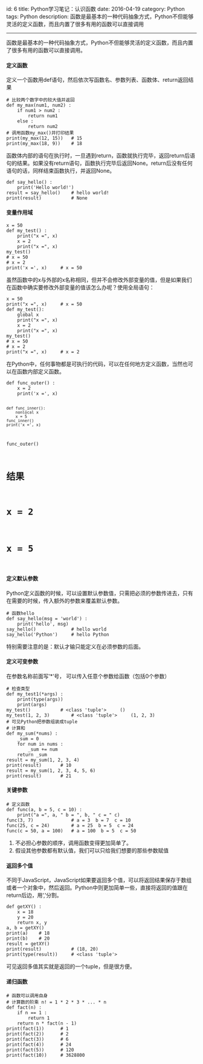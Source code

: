 id: 6
title: Python学习笔记：认识函数
date: 2016-04-19
category: Python
tags: Python
description: 函数是最基本的一种代码抽象方式，Python不但能够灵活的定义函数，而且内置了很多有用的函数可以直接调用

------
<p>函数是最基本的一种代码抽象方式，Python不但能够灵活的定义函数，而且内置了很多有用的函数可以直接调用。</p>
<h4>定义函数</h4>
<p>定义一个函数用def语句，然后依次写函数名、参数列表、函数体、return返回结果</p>
<pre class='line-numbers language-python'>
<code># 比较两个数字中的较大值并返回
def my_max(num1, num2) :
	if num1 > num2 :
		return num1
	else :
		return num2
# 调用函数my_max()并打印结果
print(my_max(12, 15))	# 15
print(my_max(18, 9))	# 18</code>
</pre>
<p>函数体内部的语句在执行时，一旦遇到return，函数就执行完毕，返回return后语句的结果。如果没有return语句，函数执行完毕后返回None。return后没有任何语句的话，同样结束函数执行，并返回None。</p>
<pre class='line-numbers language-python'>
<code>def say_hello() :
	print('Hello world!')
result = say_hello()	# hello world!
print(result)			# None</code>
</pre>
<h4>变量作用域</h4>
<pre class="line-numbers language-python">
<code>x = 50
def my_test() :
	print("x =", x)
	x = 2
	print("x =", x)
my_test()
# x = 50
# x = 2
print('x =', x)		# x = 50</code>
</pre>
<p>虽然函数中的x与外部的x名称相同，但并不会修改外部变量的值，但是如果我们在函数中确实要修改外部变量的值该怎么办呢？使用全局语句：</p>
<pre class='line-numbers language-python'>
<code>x = 50				
print("x =", x)		# x = 50
def my_test():
	global x
	print("x =", x)
	x = 2
	print("x =", x)
my_test()
# x = 50
# x = 2
print("x =", x)		# x = 2</code>
</pre>
<p>在Python中，任何事物都是可执行的代码，可以在任何地方定义函数，当然也可以在函数内部定义函数。</p>
<pre class='line-numbers language-python'>
<code>def func_outer() :
	x = 2
	print('x =', x)
	
	def func_inner():
		nonlocal x
		x = 5
	func_inner()
	print('x =', x)
func_outer()
# 结果
# x = 2
# x = 5</code>
</pre>
<h4>定义默认参数</h4>
<p>Python定义函数的时候，可以设置默认参数值，只需把必须的参数传进去，只有在需要的时候，传入额外的参数来覆盖默认参数。</p>
<pre class='line-numbers language-python'>
<code># 函数hello
def say_hello(msg = 'world') :
	print('hello', msg)
say_hello()				# hello world
say_hello('Python')		# hello Python</code>
</pre>
<p>特别需要注意的是：默认才输只能定义在必须参数的后面。</p>
<h4>定义可变参数</h4>
<p>在参数名称前面写‘*’号， 可以传入任意个参数给函数（包括0个参数）</p>
<pre class='line-numbers language-python'>
<code># 检查类型
def my_test1(*args) :
	print(type(args))
	print(args)
my_test()			# &lt;class 'tuple'&gt;		()
my_test(1, 2, 3)		# &lt;class 'tuple'&gt;		(1, 2, 3)
# 可见Python把参数组装成tuple
# 计算和
def my_sum(*nums) :
	_sum = 0
	for num in nums :
		_sum += num
	return _sum
result = my_sum(1, 2, 3, 4)
print(result)		# 10
result = my_sum(1, 2, 3, 4, 5, 6)
print(result)		# 21</code>
</pre>
<h4>关键参数</h4>
<pre class='line-numbers language-python'>
<code># 定义函数
def func(a, b = 5, c = 10) :
	print("a =", a, " b = ", b, " c = " c)
func(3, 7)				# a = 3  b = 7  c = 10
func(25, c = 24)		# a = 25  b = 5  c = 24
func(c = 50, a = 100)	# a = 100  b = 5  c = 50</code>
</pre>
<ol >
	<li>不必担心参数的顺序，调用函数变得更加简单了。</li>
	<li>假设其他参数都有默认值，我们可以只给我们想要的那些参数赋值</li>
</ol>
<h4>返回多个值</h4>
<p>不同于JavaScript，JavaScript如果要返回多个值，可以将返回结果保存于数组或者一个对象中，然后返回。Python中则更加简单一些，直接将返回的值跟在return后边，用‘,’分割。</p>
<pre class='line-numbers language-python'>
<code>def getXY() :
	x = 18
	y = 20
	return x, y
a, b = getXY()
print(a)	# 18
print(b)	# 20
result = getXY()
print(result)			# (18, 20)
print(type(result))		# &lt;class 'tuple'&gt; </code>
</pre>
<p>可见返回多值其实就是返回的一个tuple，但是很方便。</p>
<h4>递归函数</h4>
<pre class='line-numbers language-python'>
<code># 函数可以调用自身
# 计算数的阶乘 n! = 1 * 2 * 3 * ... * n
def fact(n) :
	if n == 1 :
		return 1
	return n * fact(n - 1)
print(fact(1))		# 1
print(fact(2))		# 2
print(fact(3))		# 6
print(fact(4))		# 24
print(fact(5))		# 120
print(fact(10))		# 3628800</code>
</pre>
